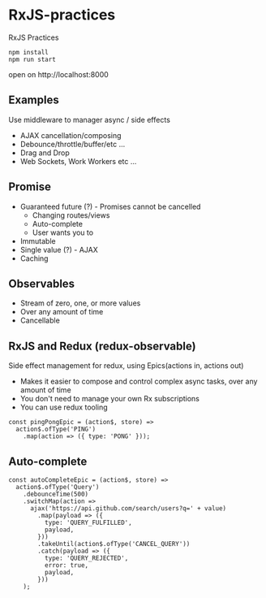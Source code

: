 # RxJS-practices
RxJS Practices

```
npm install
npm run start
```

open on http://localhost:8000

## Examples

Use middleware to manager async / side effects

* AJAX cancellation/composing
* Debounce/throttle/buffer/etc ...
* Drag and Drop
* Web Sockets, Work Workers etc ...


## Promise

* Guaranteed future (?) - Promises cannot be cancelled
  - Changing routes/views
  - Auto-complete
  - User wants you to
* Immutable
* Single value (?) - AJAX
* Caching


## Observables

* Stream of zero, one, or more values
* Over any amount of time
* Cancellable

## RxJS and Redux (redux-observable)

Side effect management for redux, using Epics(actions in, actions out)

* Makes it easier to compose and control complex async tasks, over any amount of time
* You don't need to manage your own Rx subscriptions
* You can use redux tooling

```
const pingPongEpic = (action$, store) =>
  action$.ofType('PING')
    .map(action => ({ type: 'PONG' }));
```

## Auto-complete

```
const autoCompleteEpic = (action$, store) =>
  action$.ofType('Query')
    .debounceTime(500)
    .switchMap(action => 
      ajax('https://api.github.com/search/users?q=' + value)
        .map(payload => ({
          type: 'QUERY_FULFILLED',
          payload,
        }))
        .takeUntil(action$.ofType('CANCEL_QUERY'))
        .catch(payload => ({
          type: 'QUERY_REJECTED',
          error: true,
          payload,
        }))
    );
```




















